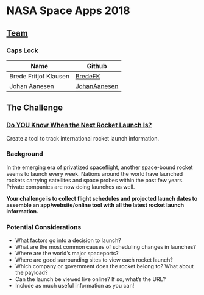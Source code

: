 # NASA Space Apps 2018

## [Team](https://2018.spaceappschallenge.org/challenges/can-you-build/when-next-rocket-launch/teams/caps-lock/project)
### Caps Lock
| Name                  | Github                                            |
|-----------------------|---------------------------------------------------|
| Brede Fritjof Klausen | [BredeFK](https://github.com/BredeFK)             |
| Johan Aanesen         | [JohanAanesen](https://github.com/JohanAanesen)   |

## The Challenge
### [Do YOU Know When the Next Rocket Launch Is?](https://2018.spaceappschallenge.org/challenges/can-you-build/when-next-rocket-launch/details)
Create a tool to track international rocket launch information.
### Background
In the emerging era of privatized spaceflight, another space-bound rocket seems to launch every week. Nations around the world have launched rockets carrying satellites and space probes within the past few years. Private companies are now doing launches as well.

**Your challenge is to collect flight schedules and projected launch dates to assemble an app/website/online tool with all the latest rocket launch information.**

### Potential Considerations
- What factors go into a decision to launch?
- What are the most common causes of scheduling changes in launches?
- Where are the world’s major spaceports?
- Where are good surrounding sites to view each rocket launch?
- Which company or government does the rocket belong to? What about the payload?
- Can the launch be viewed live online? If so, what’s the URL?
- Include as much useful information as you can!

